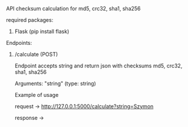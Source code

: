 API checksum calculation for md5, crc32, sha1, sha256

required packages:

1. Flask (pip install flask)


Endpoints:

1.	/calculate (POST)
	
	
	Endpoint accepts string and return json with checksums md5, crc32, sha1, sha256 
	
	Arguments:
	"string" (type: string)
	
	Example of usage
	
	request -> http://127.0.0.1:5000/calculate?string=Szymon
	
	response ->